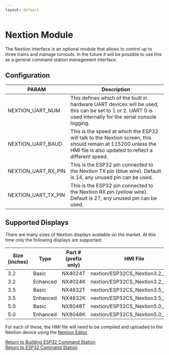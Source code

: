 ```yaml
---
layout: default
---
```


# Nextion Module
The Nextion interface is an optional module that allows to control up to three trains and manage turnouts. In the future it will be possible to use this as a general command station management interface.

## Configuration

| PARAM | Description |
| ----- | ----------- |
| NEXTION_UART_NUM | This defines which of the built in hardware UART devices will be used, this can be set to 1 or 2. UART 0 is used internally for the serial console logging. |
| NEXTION_UART_BAUD | This is the speed at which the ESP32 will talk to the Nextion screen, this should remain at 115200 unless the HMI file is also updated to reflect a different speed. |
| NEXTION_UART_RX_PIN | This is the ESP32 pin connected to the Nextion TX pin (blue wire). Default is 14, any unused pin can be used. |
| NEXTION_UART_TX_PIN | This is the ESP32 pin connected to the Nextion RX pin (yellow wire). Default is 27, any unused pin can be used. |

## Supported Displays
There are many sizes of Nextion displays available on the market. At this time only the following displays are supported:

| Size (inches) | Type | Part # (prefix only) | HMI File |
| ------------- | ---- | -------------------- | -------- |
| 3.2 | Basic | NX4024T | nextion/ESP32CS_Nextion3.2_B.HMI |
| 3.2 | Enhanced | NX4024K | nextion/ESP32CS_Nextion3.2_B.HMI |
| 3.5 | Basic | NX4832T | nextion/ESP32CS_Nextion3.5_B.HMI |
| 3.5 | Enhanced | NX4832K | nextion/ESP32CS_Nextion3.5_E.HMI |
| 5.0 | Basic | NX8048T | nextion/ESP32CS_Nextion5.0_B.HMI |
| 5.0 | Enhanced | NX8048K | nextion/ESP32CS_Nextion5.0_E.HMI |

For each of these, the HMI file will need to be compiled and uploaded to the Nextion device using the [Nextion Editor](https://nextion.itead.cc/resources/download/nextion-editor/).

[Return to Building ESP32 Command Station](./building-esp32cs.html)<br/>
[Return to ESP32 Command Station](./index.html)